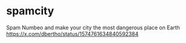 # spamcity
Spam Numbeo and make your city the most dangerous place on Earth
https://x.com/dbertho/status/1574761634840592384
